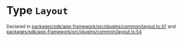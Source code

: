 # Type `Layout`
<sub>Declared in [packages/sdk/app-framework/src/plugins/common/layout.ts:37](https://github.com/dxos/dxos/blob/29a91026f/packages/sdk/app-framework/src/plugins/common/layout.ts#L37) and [packages/sdk/app-framework/src/plugins/common/layout.ts:54](https://github.com/dxos/dxos/blob/29a91026f/packages/sdk/app-framework/src/plugins/common/layout.ts#L54)</sub>






